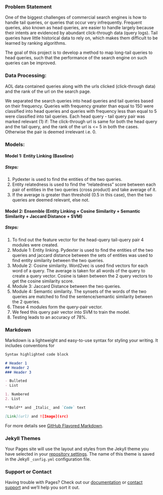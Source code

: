 ### Problem Statement
One of the biggest challenges of commercial search engines is how to handle tail queries, or queries that occur very infrequently. Frequent queries, also known as head queries, are easier to handle largely because their intents are evidenced by abundant click-through data (query logs). Tail queries have little historical data to rely on, which makes them difficult to be learned by ranking algorithms.

The goal of this project is to develop a method to map long-tail queries to head queries, such that the performance of the search engine on such queries can be improved.

### Data Processing:
AOL data contained queries along with the urls clicked (click-through data) and the rank of the url on the search page.

We separated the search queries into head queries and tail queries based on their frequency. Queries with frequency greater than equal to 150 were classified into head queries and queries with frequency less than equal to 5 were classified into tail queries.
Each head query - tail query pair was marked relevant (1) if:
The click-through url is same for both the head query and the tail query, and the rank of the url is <= 5 in both the cases.
Otherwise the pair is deemed irrelevant i.e. 0.



### Models:

#### Model 1: Entity Linking (Baseline)

##### Steps:
1. Pydexter is used to find the entities of the two queries.
2. Entity relatedness is used to find the “relatedness” score between each pair of entities in the two queries (cross product) and take average of it.
3. If the average is greater than threshold (0.5 in this case), then the two queries are deemed relevant, else not.
  

#### Model 2: Ensemble (Entity Linking + Cosine Similarity + Semantic Similarity + Jaccard Distance + SVM)

##### Steps:
1. To find out the feature vector for the head-query tail-query pair 4 modules were created.
2. Module 1: Entity linking. Pydexter is used to find the entities of the two queries and jaccard distance between the sets of entities was used to find entity similarity between the two queries.
3. Module 2: Cosine similarity. Word2vec is used find vectors for each word of a query. The average is taken for all words of the query to create a query vector. Cosine is taken between the 2 query vectors to get the cosine similarity score.
4. Module 3: Jaccard Distance between the two queries.
5. Module 4: Semantic similarity. The synsets of the words of the two queries are matched to find the sentence/semantic similarity between the 2 queries.
6. These 4 modules form the query-pair vector.
7. We feed this query pair vector into SVM to train the model.
8. Testing leads to an accuracy of 78%.

### Markdown

Markdown is a lightweight and easy-to-use syntax for styling your writing. It includes conventions for

```markdown
Syntax highlighted code block

# Header 1
## Header 2
### Header 3

- Bulleted
- List

1. Numbered
2. List

**Bold** and _Italic_ and `Code` text

[Link](url) and ![Image](src)
```

For more details see [GitHub Flavored Markdown](https://guides.github.com/features/mastering-markdown/).

### Jekyll Themes

Your Pages site will use the layout and styles from the Jekyll theme you have selected in your [repository settings](https://github.com/ranjan019/Head-Query-Tail-Query-Mapping/settings). The name of this theme is saved in the Jekyll `_config.yml` configuration file.

### Support or Contact

Having trouble with Pages? Check out our [documentation](https://help.github.com/categories/github-pages-basics/) or [contact support](https://github.com/contact) and we’ll help you sort it out.
